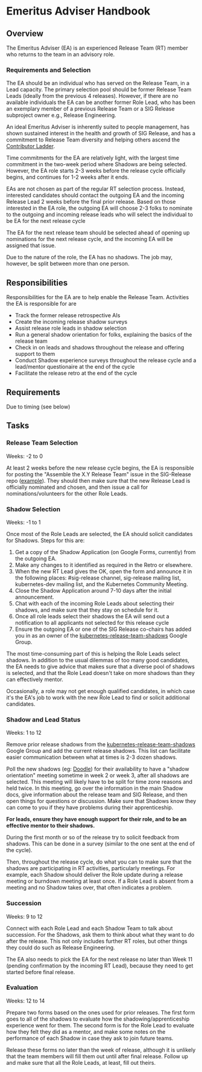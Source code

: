 # Emeritus Adviser Handbook

## Overview

The Emeritus Adviser (EA) is an experienced Release Team (RT) member who returns to the team in an advisory role.

### Requirements and Selection
The EA should be an individual who has served on the Release Team, in a Lead capacity. The primary selection pool should be former Release Team Leads (ideally from the previous 4 releases). However, if there are no available individuals the EA can be another former Role Lead, who has been an exemplary member of a previous Release Team or a SIG Release subproject owner e.g., Release Engineering.

An ideal Emeritus Adviser is inherently suited to people management, has shown sustained interest in the health and growth of SIG Release, and has a commitment to Release Team diversity and helping others ascend the [Contributor Ladder](https://git.k8s.io/community/community-membership.md).

Time commitments for the EA are relatively light, with the largest time commitment in the two-week period where Shadows are being selected.  However, the EA role starts 2-3 weeks before the release cycle officially begins, and continues for 1-2 weeks after it ends.

EAs are not chosen as part of the regular RT selection process. Instead, interested candidates should contact the outgoing EA and the incoming Release Lead 2 weeks before the final prior release. Based on those interested in the EA role, the outgoing EA will choose 2-3 folks to nominate to the outgoing and incoming release leads who will select the individual to be EA for the next release cycle 

The EA for the next release team should be selected ahead of opening up nominations for the next release cycle, and the incoming EA will be assigned that issue. 

Due to the nature of the role, the EA has no shadows. The job may, however, be split between more than one person.

## Responsibilities
Responsibilities for the EA are to help enable the Release Team. Activities the EA is responsible for are 

* Track the former release retrospective AIs 
* Create the incoming release shadow surveys 
* Assist release role leads in shadow selection 
* Run a general shadow orientation for folks, explaining the basics of the release team 
* Check in on leads and shadows throughout the release and offering support to them 
* Conduct Shadow experience surveys throughout the release cycle and a lead/mentor questionaire at the end of the cycle
* Facilitate the release retro at the end of the cycle 

## Requirements

Due to timing (see below) 

## Tasks

### Release Team Selection

Weeks: -2 to 0

At least 2 weeks before the new release cycle begins, the EA is responsible for posting the "Assemble the X.Y Release Team" issue in the SIG-Release repo ([example](https://github.com/kubernetes/sig-release/issues/776)).  They should then make sure that the new Release Lead is officially nominated and chosen, and then issue a call for nominations/volunteers for the other Role Leads.

### Shadow Selection

Weeks: -1 to 1

Once most of the Role Leads are selected, the EA should solicit candidates for Shadows.  Steps for this are:

1. Get a copy of the Shadow Application (on Google Forms, currently) from the outgoing EA.
2. Make any changes to it identified as required in the Retro or elsewhere.
3. When the new RT Lead gives the OK, open the form and announce it in the following places: #sig-release channel, sig-release mailing list, kubernetes-dev mailing list, and the Kubernetes Community Meeting.
4. Close the Shadow Application around 7-10 days after the initial announcement.
5. Chat with each of the incoming Role Leads about selecting their shadows, and make sure that they stay on schedule for it.
6. Once all role leads select their shadows the EA will send out a notification to all applicants not selected for this release cycle 
7. Ensure the outgoing EA or one of the SIG Release co-chairs has added you in as an owner of the [kubernetes-release-team-shadows](https://groups.google.com/a/kubernetes.io/g/release-team-shadows) Google Group.

The most time-consuming part of this is helping the Role Leads select shadows.  In addition to the usual dilemmas of too many good candidates, the EA needs to give advice that makes sure that a diverse pool of shadows is selected, and that the Role Lead doesn't take on more shadows than they can effectively mentor.

Occasionally, a role may not get enough qualified candidates, in which case it's the EA's job to work with the new Role Lead to find or solicit additional candidates.

### Shadow and Lead Status 

Weeks: 1 to 12

Remove prior release shadows from the [kubernetes-release-team-shadows](https://groups.google.com/a/kubernetes.io/g/release-team-shadows) Google Group and add the current release shadows.  This list can facilitate easier communication between what at times is 2-3 dozen shadows.

Poll the new shadows (eg: [Doodle](Doodle.com)) for their availability to have a "shadow orientation" meeting sometime in week 2 or week 3, after all shadows are selected.  This meeting will likely have to be split for time zone reasons and held twice.  In this meeting, go over the information in the main Shadow docs, give information about the release team and SIG Release, and then open things for questions or discussion. Make sure that Shadows know they can come to you if they have problems during their apprenticeship.

**For leads, ensure they have enough support for their role, and to be an effective mentor to their shadows.**

During the first month or so of the release try to solicit feedback from shadows. This can be done in a survey (similar to the one sent at the end of the cycle).  

Then, throughout the release cycle, do what you can to make sure that the shadows are participating in RT activities, particularly meetings. For example, each Shadow should deliver the Role update during a release meeting or burndown meeting at least once. If a Role Lead is absent from a meeting and no Shadow takes over, that often indicates a problem.

### Succession

Weeks: 9 to 12

Connect with each Role Lead and each Shadow Team to talk about succession. For the Shadows, ask them to think about what they want to do after the release. This not only includes further RT roles, but other things they could do such as Release Engineering.

The EA also needs to pick the EA for the next release no later than Week 11 (pending confirmation by the incoming RT Lead), because they need to get started before final release.  

### Evaluation

Weeks: 12 to 14

Prepare two forms based on the ones used for prior releases. The first form goes to all of the shadows to evaluate how the shadowing/apprenticeship experience went for them. The second form is for the Role Lead to evaluate how they felt they did as a mentor, and make some notes on the performance of each Shadow in case they ask to join future teams.

Release these forms no later than the week of release, although it is unlikely that the team members will fill them out until after final release. Follow up and make sure that all the Role Leads, at least, fill out theirs.
